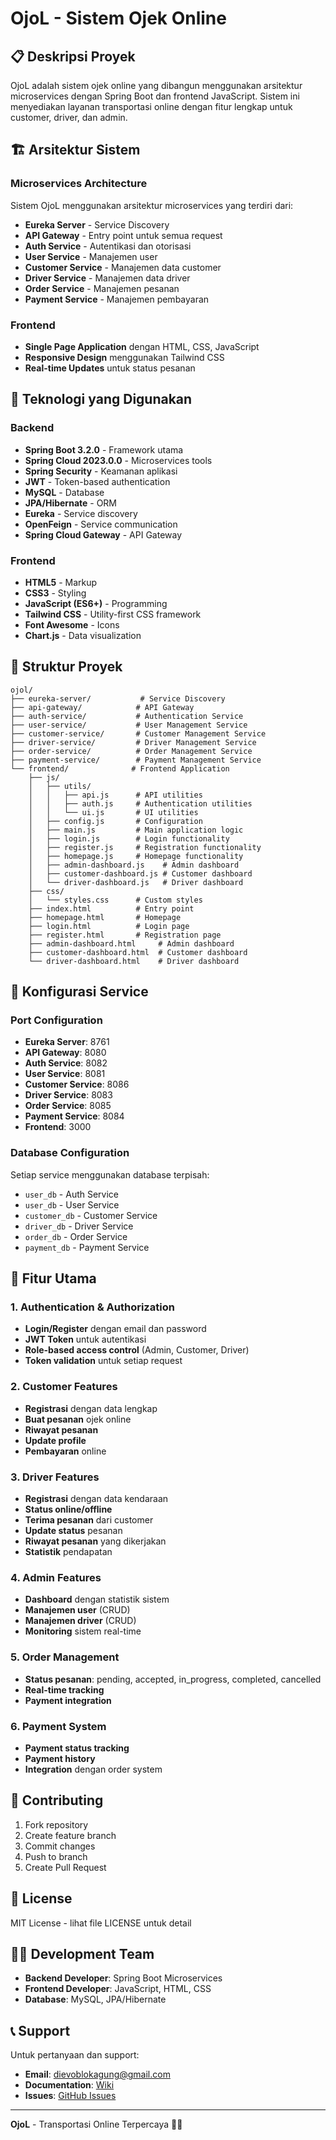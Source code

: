 # OjoL - Sistem Ojek Online

## 📋 Deskripsi Proyek

OjoL adalah sistem ojek online yang dibangun menggunakan arsitektur microservices dengan Spring Boot dan frontend JavaScript. Sistem ini menyediakan layanan transportasi online dengan fitur lengkap untuk customer, driver, dan admin.

## 🏗️ Arsitektur Sistem

### Microservices Architecture
Sistem OjoL menggunakan arsitektur microservices yang terdiri dari:

- **Eureka Server** - Service Discovery
- **API Gateway** - Entry point untuk semua request
- **Auth Service** - Autentikasi dan otorisasi
- **User Service** - Manajemen user
- **Customer Service** - Manajemen data customer
- **Driver Service** - Manajemen data driver
- **Order Service** - Manajemen pesanan
- **Payment Service** - Manajemen pembayaran

### Frontend
- **Single Page Application** dengan HTML, CSS, JavaScript
- **Responsive Design** menggunakan Tailwind CSS
- **Real-time Updates** untuk status pesanan

## 🚀 Teknologi yang Digunakan

### Backend
- **Spring Boot 3.2.0** - Framework utama
- **Spring Cloud 2023.0.0** - Microservices tools
- **Spring Security** - Keamanan aplikasi
- **JWT** - Token-based authentication
- **MySQL** - Database
- **JPA/Hibernate** - ORM
- **Eureka** - Service discovery
- **OpenFeign** - Service communication
- **Spring Cloud Gateway** - API Gateway

### Frontend
- **HTML5** - Markup
- **CSS3** - Styling
- **JavaScript (ES6+)** - Programming
- **Tailwind CSS** - Utility-first CSS framework
- **Font Awesome** - Icons
- **Chart.js** - Data visualization

## 📁 Struktur Proyek

```
ojol/
├── eureka-server/           # Service Discovery
├── api-gateway/            # API Gateway
├── auth-service/           # Authentication Service
├── user-service/           # User Management Service
├── customer-service/       # Customer Management Service
├── driver-service/         # Driver Management Service
├── order-service/          # Order Management Service
├── payment-service/        # Payment Management Service
└── frontend/              # Frontend Application
    ├── js/
    │   ├── utils/
    │   │   ├── api.js      # API utilities
    │   │   ├── auth.js     # Authentication utilities
    │   │   └── ui.js       # UI utilities
    │   ├── config.js       # Configuration
    │   ├── main.js         # Main application logic
    │   ├── login.js        # Login functionality
    │   ├── register.js     # Registration functionality
    │   ├── homepage.js     # Homepage functionality
    │   ├── admin-dashboard.js    # Admin dashboard
    │   ├── customer-dashboard.js # Customer dashboard
    │   └── driver-dashboard.js   # Driver dashboard
    ├── css/
    │   └── styles.css      # Custom styles
    ├── index.html          # Entry point
    ├── homepage.html       # Homepage
    ├── login.html          # Login page
    ├── register.html       # Registration page
    ├── admin-dashboard.html     # Admin dashboard
    ├── customer-dashboard.html  # Customer dashboard
    └── driver-dashboard.html    # Driver dashboard
```

## 🔧 Konfigurasi Service

### Port Configuration
- **Eureka Server**: 8761
- **API Gateway**: 8080
- **Auth Service**: 8082
- **User Service**: 8081
- **Customer Service**: 8086
- **Driver Service**: 8083
- **Order Service**: 8085
- **Payment Service**: 8084
- **Frontend**: 3000

### Database Configuration
Setiap service menggunakan database terpisah:
- `user_db` - Auth Service
- `user_db` - User Service
- `customer_db` - Customer Service
- `driver_db` - Driver Service
- `order_db` - Order Service
- `payment_db` - Payment Service

## 🎯 Fitur Utama

### 1. Authentication & Authorization
- **Login/Register** dengan email dan password
- **JWT Token** untuk autentikasi
- **Role-based access control** (Admin, Customer, Driver)
- **Token validation** untuk setiap request

### 2. Customer Features
- **Registrasi** dengan data lengkap
- **Buat pesanan** ojek online
- **Riwayat pesanan**
- **Update profile**
- **Pembayaran** online

### 3. Driver Features
- **Registrasi** dengan data kendaraan
- **Status online/offline**
- **Terima pesanan** dari customer
- **Update status** pesanan
- **Riwayat pesanan** yang dikerjakan
- **Statistik** pendapatan

### 4. Admin Features
- **Dashboard** dengan statistik sistem
- **Manajemen user** (CRUD)
- **Manajemen driver** (CRUD)
- **Monitoring** sistem real-time

### 5. Order Management
- **Status pesanan**: pending, accepted, in_progress, completed, cancelled
- **Real-time tracking**
- **Payment integration**

### 6. Payment System
- **Payment status tracking**
- **Payment history**
- **Integration** dengan order system


## 📝 Contributing

1. Fork repository
2. Create feature branch
3. Commit changes
4. Push to branch
5. Create Pull Request

## 📄 License

MIT License - lihat file LICENSE untuk detail

## 👨‍💻 Development Team

- **Backend Developer**: Spring Boot Microservices
- **Frontend Developer**: JavaScript, HTML, CSS
- **Database**: MySQL, JPA/Hibernate

## 📞 Support

Untuk pertanyaan dan support:
- **Email**: dievoblokagung@gmail.com
- **Documentation**: [Wiki](https://github.com/ojol/wiki)
- **Issues**: [GitHub Issues](https://github.com/ojol/issues)

---

**OjoL** - Transportasi Online Terpercaya 🚗💨 